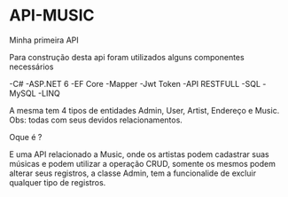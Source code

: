 # API-MUSIC
Minha primeira API

Para construção desta api foram utilizados alguns componentes necessários  

-C#
-ASP.NET 6
-EF Core
-Mapper
-Jwt Token
-API RESTFULL
-SQL 
-MySQL
-LINQ

A mesma tem 4 tipos de entidades Admin, User, Artist, Endereço e Music.
Obs: todas com seus devidos relacionamentos.

Oque é ?

E uma API relacionado a Music, onde os artistas podem cadastrar suas músicas e podem utilizar a operação CRUD, somente os mesmos podem alterar seus registros, a 
classe Admin, tem a funcionalide de excluir qualquer tipo de registros.
